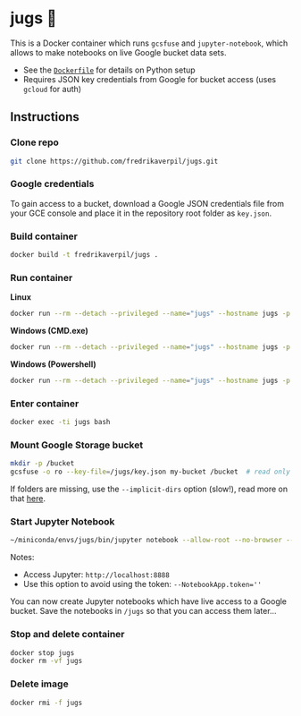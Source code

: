# jugs :sake:

This is a Docker container which runs `gcsfuse` and `jupyter-notebook`, which allows to make notebooks on live Google bucket data sets.

- See the [`Dockerfile`](Dockerfile) for details on Python setup
- Requires JSON key credentials from Google for bucket access (uses `gcloud` for auth)


## Instructions

### Clone repo

```bash
git clone https://github.com/fredrikaverpil/jugs.git
```

### Google credentials

To gain access to a bucket, download a Google JSON credentials file from your GCE console and place it in the repository root folder as `key.json`.


### Build container

```bash
docker build -t fredrikaverpil/jugs .
```

### Run container

**Linux**
```bash
docker run --rm --detach --privileged --name="jugs" --hostname jugs -p 8888:8888 --volume $(pwd):/jugs fredrikaverpil/jugs
```

**Windows (CMD.exe)**
```bash
docker run --rm --detach --privileged --name="jugs" --hostname jugs -p 8888:8888 --volume %CD%:/jugs fredrikaverpil/jugs
```

**Windows (Powershell)**
```bash
docker run --rm --detach --privileged --name="jugs" --hostname jugs -p 8888:8888 --volume ${PWD}:/jugs fredrikaverpil/jugs
```

### Enter container

```bash
docker exec -ti jugs bash
```

### Mount Google Storage bucket

```bash
mkdir -p /bucket
gcsfuse -o ro --key-file=/jugs/key.json my-bucket /bucket  # read only access
```

If folders are missing, use the `--implicit-dirs` option (slow!), read more on that [here](https://github.com/GoogleCloudPlatform/gcsfuse/blob/master/docs/semantics.md#implicit-directories).


### Start Jupyter Notebook

```bash
~/miniconda/envs/jugs/bin/jupyter notebook --allow-root --no-browser --ip=$(hostname -i)
```

Notes:

- Access Jupyter: `http://localhost:8888`
- Use this option to avoid using the token: `--NotebookApp.token=''`

You can now create Jupyter notebooks which have live access to a Google bucket. Save the notebooks in `/jugs` so that you can access them later...


### Stop and delete container

```bash
docker stop jugs
docker rm -vf jugs
```

### Delete image

```bash
docker rmi -f jugs
```
